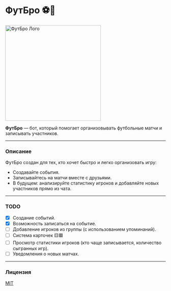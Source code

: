 # ФутБро ⚽🤖

<img alt="ФутБро Лого" height="300" src="/src/img/logo2.jpg" width="300"/>


**ФутБро** — бот, который помогает организовывать футбольные матчи и
записывать участников.

___

### Описание

ФутБро создан для тех, кто хочет быстро и легко организовать игру:

- Создавайте события.
- Записывайтесь на матчи вместе с друзьями.
- В будущем: анализируйте статистику игроков и добавляйте новых участников прямо
  из чата.

---

### TODO

- [x] Создание событий.
- [x] Возможность записаться на событие.
- [ ] Добавление игроков из группы (с использованием упоминаний).
- [ ] Система карточек 🟨🟥
- [ ] Просмотр статистики игроков (кто чаще записывается, количество сыгранных
  игр).
- [ ] Уведомления о новых матчах.

---
### Лицензия

[MIT](LICENSE)  